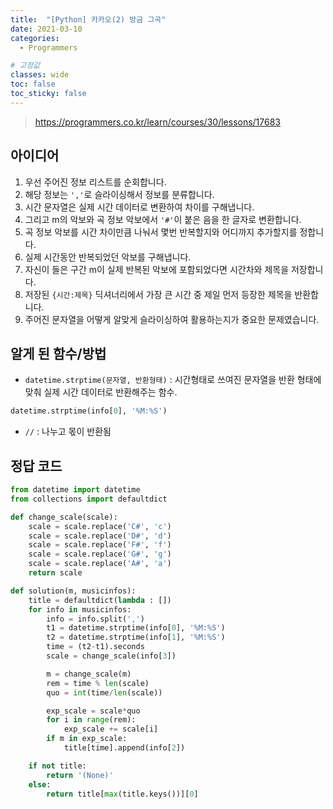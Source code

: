 ```yaml
---
title:  "[Python] 카카오(2) 방금 그곡"
date: 2021-03-10
categories:
  - Programmers

# 고정값
classes: wide
toc: false
toc_sticky: false
---
```


> https://programmers.co.kr/learn/courses/30/lessons/17683

## 아이디어

1. 우선 주어진 정보 리스트를 순회합니다.
2. 해당 정보는 `','`로 슬라이싱해서 정보를 분류합니다.
3. 시간 문자열은 실제 시간 데이터로 변환하여 차이를 구해냅니다.
4. 그리고 m의 악보와 곡 정보 악보에서 `'#'`이 붙은 음을 한 글자로 변환합니다. 
5. 곡 정보 악보를 시간 차이만큼 나눠서 몇번 반복할지와 어디까지 추가할지를 정합니다.
6. 실제 시간동안 반복되었던 악보를 구해냅니다.
7. 자신이 들은 구간 m이 실제 반복된 악보에 포함되었다면 시간차와 제목을 저장합니다.
8. 저장된 `{시간:제목}` 딕셔너리에서 가장 큰 시간 중 제일 먼저 등장한 제목을 반환합니다.
9. 주어진 문자열을 어떻게 알맞게 슬라이싱하여 활용하는지가 중요한 문제였습니다.


## 알게 된 함수/방법

- `datetime.strptime(문자열, 반환형태)` : 시간형태로 쓰여진 문자열을 반환 형태에 맞춰 실제 시간 데이터로 반환해주는 함수.
```python
datetime.strptime(info[0], '%M:%S')
```
- `//` : 나누고 몫이 반환됨
    
## 정답 코드

```python
from datetime import datetime
from collections import defaultdict

def change_scale(scale):
    scale = scale.replace('C#', 'c')
    scale = scale.replace('D#', 'd')
    scale = scale.replace('F#', 'f')
    scale = scale.replace('G#', 'g')
    scale = scale.replace('A#', 'a')
    return scale

def solution(m, musicinfos):
    title = defaultdict(lambda : [])
    for info in musicinfos:
        info = info.split(',')
        t1 = datetime.strptime(info[0], '%M:%S')
        t2 = datetime.strptime(info[1], '%M:%S')
        time = (t2-t1).seconds
        scale = change_scale(info[3])

        m = change_scale(m)
        rem = time % len(scale)
        quo = int(time/len(scale))

        exp_scale = scale*quo
        for i in range(rem):
            exp_scale += scale[i]
        if m in exp_scale:
            title[time].append(info[2]) 

    if not title:
        return '(None)'
    else:
        return title[max(title.keys())][0]
```
